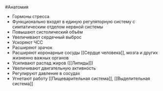 #Анатомия 
- Гормоны стресса
- Функционально входят в единую регуляторную систему с симпатическим отделом нервной системы
- Повышают систолический объём
- Увеличивают сердечный выброс
- Ускоряют ЧСС
- Расширяют зрачок
- Расширяют коронарные сосуды [[Сердце человека]], мозга и других жизненно важных органов
- Усиливают распад жиров ([[Липиды]])
- Увеличивают двигательную активность
- Регулируют давление в сосудах
- Угнетают работу [[Пищеварительная система]], [[Выделительная система]]